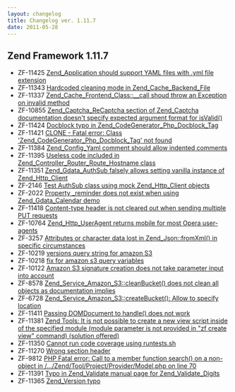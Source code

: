 ```yaml
---
layout: changelog
title: Changelog ver. 1.11.7
date: 2011-05-28
---
```


## Zend Framework 1.11.7

- ZF-11425	[Zend_Application should support YAML files with .yml file extension](/issue/browse/ZF-11425)
- ZF-11343	[Hardcoded cleaning mode in Zend_Cache_Backend_File](/issue/browse/ZF-11343)
- ZF-11337	[Zend_Cache_Frontend_Class::__call shoud throw an Exception on invalid method](/issue/browse/ZF-11337)
- ZF-10855	[Zend_Captcha_ReCaptcha section of Zend_Captcha documentation doesn't specify expected argument format for isValid()](/issue/browse/ZF-10855)
- ZF-11424	[Docblock typo in Zend_CodeGenerator_Php_Docblock_Tag](/issue/browse/ZF-11424)
- ZF-11421	[CLONE - Fatal error: Class 'Zend_CodeGenerator_Php_Docblock_Tag' not found](/issue/browse/ZF-11421)
- ZF-11384	[Zend_Config_Yaml comment should allow indented comments](/issue/browse/ZF-11384)
- ZF-11395	[Useless code included in Zend_Controller_Router_Route_Hostname class](/issue/browse/ZF-11395)
- ZF-11351	[Zend_Gdata_AuthSub falsely allows setting vanilla instance of Zend_Http_Client](/issue/browse/ZF-11351)
- ZF-2146	[Test AuthSub class using mock Zend_Http_Client objects](/issue/browse/ZF-2146)
- ZF-2022	[Property _reminder does not exist when using Zend_Gdata_Calendar demo](/issue/browse/ZF-2022)
- ZF-11418	[Content-type header is not cleared out when sending multiple PUT requests](/issue/browse/ZF-11418)
- ZF-10764	[Zend_Http_UserAgent returns mobile for most Opera user-agents](/issue/browse/ZF-10764)
- ZF-3257	[Attributes or character data lost in Zend_Json::fromXml() in specific circumstances](/issue/browse/ZF-3257)
- ZF-10219	[versions query string for amazon S3](/issue/browse/ZF-10219)
- ZF-10218	[fix for amazon s3 query variables](/issue/browse/ZF-10218)
- ZF-10122	[Amazon S3 signature creation does not take parameter input into account](/issue/browse/ZF-10122)
- ZF-8578	[Zend_Service_Amazon_S3::cleanBucket() does not clean all objects as documentation implies](/issue/browse/ZF-8578)
- ZF-6728	[Zend_Service_Amazon_S3::createBucket(): Allow to specify location](/issue/browse/ZF-6728)
- ZF-11411	[Passing DOMDocument to handle() does not work](/issue/browse/ZF-11411)
- ZF-11381	[Zend Tools: It is not possible to create a new view script inside of the specified module (module parameter is not provided in "zf create view" command) (solution offered)](/issue/browse/ZF-11381)
- ZF-11350	[Cannot run code coverage using runtests.sh](/issue/browse/ZF-11350)
- ZF-11270	[Wrong section header](/issue/browse/ZF-11270)
- ZF-9812	[PHP Fatal error:  Call to a member function search() on a non-object in /.../Zend/Tool/Project/Provider/Model.php on line 70](/issue/browse/ZF-9812)
- ZF-11391	[Typo in Zend_Validate manual page for Zend_Validate_Digits](/issue/browse/ZF-11391)
- ZF-11365	[Zend_Version typo](/issue/browse/ZF-11365)
